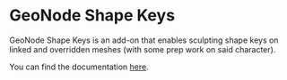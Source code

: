 # GeoNode Shape Keys

GeoNode Shape Keys is an add-on that enables sculpting shape keys on linked and overridden meshes (with some prep work on said character).

You can find the documentation [here](https://studio.blender.org/tools/addons/geonode_shapekeys).